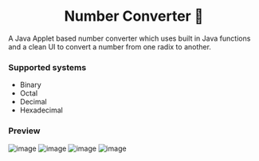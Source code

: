 <h1 align="center"> Number Converter 🔢 </h1>
A Java Applet based number converter which uses built in Java functions and a clean UI to convert a number from one radix to another.

### Supported systems
- Binary
- Octal
- Decimal
- Hexadecimal

### Preview
![image](https://user-images.githubusercontent.com/66639966/185669941-c51b4179-fc8e-4f27-9814-a01e43c3821c.png)
![image](https://user-images.githubusercontent.com/66639966/185669982-09678856-b1f1-4f7b-a6c8-c1972d0ef918.png)
![image](https://user-images.githubusercontent.com/66639966/185670034-8e24066b-5dcd-4171-9cba-3ff00fe220be.png)
![image](https://user-images.githubusercontent.com/66639966/185671281-b14f1cc7-b53a-487f-99b9-9a9a4d7763e5.png)
